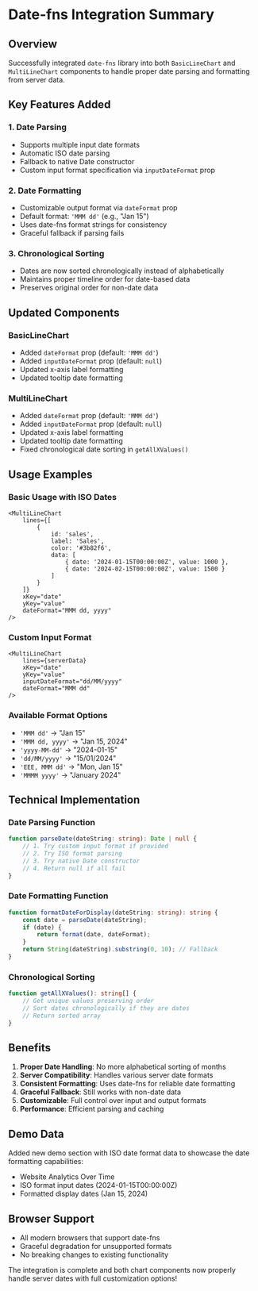 # Date-fns Integration Summary

## Overview

Successfully integrated `date-fns` library into both `BasicLineChart` and `MultiLineChart` components to handle proper date parsing and formatting from server data.

## Key Features Added

### 1. **Date Parsing**

- Supports multiple input date formats
- Automatic ISO date parsing
- Fallback to native Date constructor
- Custom input format specification via `inputDateFormat` prop

### 2. **Date Formatting**

- Customizable output format via `dateFormat` prop
- Default format: `'MMM dd'` (e.g., "Jan 15")
- Uses date-fns format strings for consistency
- Graceful fallback if parsing fails

### 3. **Chronological Sorting**

- Dates are now sorted chronologically instead of alphabetically
- Maintains proper timeline order for date-based data
- Preserves original order for non-date data

## Updated Components

### BasicLineChart

- Added `dateFormat` prop (default: `'MMM dd'`)
- Added `inputDateFormat` prop (default: `null`)
- Updated x-axis label formatting
- Updated tooltip date formatting

### MultiLineChart

- Added `dateFormat` prop (default: `'MMM dd'`)
- Added `inputDateFormat` prop (default: `null`)
- Updated x-axis label formatting
- Updated tooltip date formatting
- Fixed chronological date sorting in `getAllXValues()`

## Usage Examples

### Basic Usage with ISO Dates

```svelte
<MultiLineChart
	lines={[
		{
			id: 'sales',
			label: 'Sales',
			color: '#3b82f6',
			data: [
				{ date: '2024-01-15T00:00:00Z', value: 1000 },
				{ date: '2024-02-15T00:00:00Z', value: 1500 }
			]
		}
	]}
	xKey="date"
	yKey="value"
	dateFormat="MMM dd, yyyy"
/>
```

### Custom Input Format

```svelte
<MultiLineChart
	lines={serverData}
	xKey="date"
	yKey="value"
	inputDateFormat="dd/MM/yyyy"
	dateFormat="MMM dd"
/>
```

### Available Format Options

- `'MMM dd'` → "Jan 15"
- `'MMM dd, yyyy'` → "Jan 15, 2024"
- `'yyyy-MM-dd'` → "2024-01-15"
- `'dd/MM/yyyy'` → "15/01/2024"
- `'EEE, MMM dd'` → "Mon, Jan 15"
- `'MMMM yyyy'` → "January 2024"

## Technical Implementation

### Date Parsing Function

```typescript
function parseDate(dateString: string): Date | null {
	// 1. Try custom input format if provided
	// 2. Try ISO format parsing
	// 3. Try native Date constructor
	// 4. Return null if all fail
}
```

### Date Formatting Function

```typescript
function formatDateForDisplay(dateString: string): string {
	const date = parseDate(dateString);
	if (date) {
		return format(date, dateFormat);
	}
	return String(dateString).substring(0, 10); // Fallback
}
```

### Chronological Sorting

```typescript
function getAllXValues(): string[] {
	// Get unique values preserving order
	// Sort dates chronologically if they are dates
	// Return sorted array
}
```

## Benefits

1. **Proper Date Handling**: No more alphabetical sorting of months
2. **Server Compatibility**: Handles various server date formats
3. **Consistent Formatting**: Uses date-fns for reliable date formatting
4. **Graceful Fallback**: Still works with non-date data
5. **Customizable**: Full control over input and output formats
6. **Performance**: Efficient parsing and caching

## Demo Data

Added new demo section with ISO date format data to showcase the date formatting capabilities:

- Website Analytics Over Time
- ISO format input dates (2024-01-15T00:00:00Z)
- Formatted display dates (Jan 15, 2024)

## Browser Support

- All modern browsers that support date-fns
- Graceful degradation for unsupported formats
- No breaking changes to existing functionality

The integration is complete and both chart components now properly handle server dates with full customization options!
